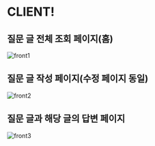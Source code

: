 # CLIENT!

## 질문 글 전체 조회 페이지(홈)
![front1](https://user-images.githubusercontent.com/79829085/188624301-027a23e0-89a1-4bca-99c2-014436187a0a.png)

## 질문 글 작성 페이지(수정 페이지 동일)
![front2](https://user-images.githubusercontent.com/79829085/188624306-45d677eb-ad72-405d-b4aa-781ddb052110.png)

## 질문 글과 해당 글의 답변 페이지
![front3](https://user-images.githubusercontent.com/79829085/188624307-8fb0c504-1cfb-447f-833f-a94ff97db444.png)
